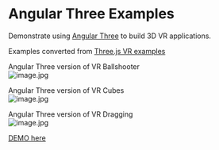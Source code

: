 # Angular Three Examples

Demonstrate using [Angular Three](https://github.com/nartc/angular-three) to build 3D VR applications.

Examples converted from [Three.js VR examples](https://threejs.org/examples/?q=vr)

Angular Three version of VR Ballshooter</br>
![image.jpg](https://threejs.org/examples/screenshots/webxr_vr_ballshooter.jpg)

Angular Three version of VR Cubes</br>
![image.jpg](https://threejs.org/examples/screenshots/webxr_vr_cubes.jpg)

Angular Three version of VR Dragging</br>
![image.jpg](https://threejs.org/examples/screenshots/webxr_vr_dragging.jpg)

[DEMO here](https://angular3d.z9.web.core.windows.net/)


